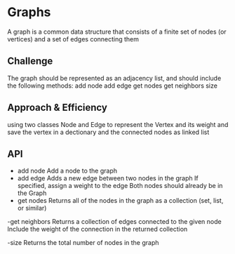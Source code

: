 # Graphs
A graph is a common data structure that consists of a finite set of nodes (or vertices) and a set of edges connecting them


## Challenge
The graph should be represented as an adjacency list, and should include the following methods:
add node
add edge
get nodes
get neighbors
size

## Approach & Efficiency
using two classes Node and Edge to represent the Vertex and its weight 
and save  the vertex in a dectionary and the connected nodes as linked list 

## API
- add node
Add a node to the graph
- add edge
Adds a new edge between two nodes in the graph
If specified, assign a weight to the edge
Both nodes should already be in the Graph
- get nodes
Returns all of the nodes in the graph as a collection (set, list, or similar)

-get neighbors
Returns a collection of edges connected to the given node
Include the weight of the connection in the returned collection

-size
Returns the total number of nodes in the graph
